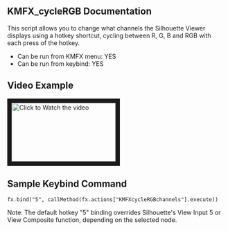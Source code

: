 ## KMFX_cycleRGB Documentation

This script allows you to change what channels the Silhouette Viewer displays
using a hotkey shortcut, cycling between R, G, B and RGB with each press of the hotkey.

- Can be run from KMFX menu: YES
- Can be run from keybind: YES


## Video Example

<a href="http://www.youtube.com/watch?feature=player_embedded&v=mHTDjXA5wGE" target="_blank"><img src="http://img.youtube.com/vi/mHTDjXA5wGE/mqdefault.jpg"
alt="Click to Watch the video" width="240" height="135" border="10" /></a>


## Sample Keybind Command
```
fx.bind("5", callMethod(fx.actions["KMFXcycleRGBchannels"].execute))
```

Note: The default hotkey "5" binding overrides Silhouette's View Input 5 or View Composite
function, depending on the selected node.